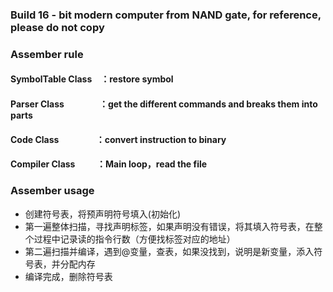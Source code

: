 ### Build 16 - bit modern computer from NAND gate, for reference, please do not copy
### Assember rule
#### SymbolTable Class&emsp;：restore symbol
#### Parser Class&emsp;&emsp;&emsp;&emsp;：get the different commands and breaks them into parts
#### Code Class&emsp;&emsp;&emsp;&emsp;&nbsp;：convert instruction to binary
#### Compiler Class&emsp;&emsp;&nbsp;&nbsp;：Main loop，read the file
### Assember usage
- 创建符号表，将预声明符号填入(初始化)
- 第一遍整体扫描，寻找声明标签，如果声明没有错误，将其填入符号表，在整个过程中记录读的指令行数（方便找标签对应的地址）
- 第二遍扫描并编译，遇到@变量，查表，如果没找到，说明是新变量，添入符号表，并分配内存
- 编译完成，删除符号表

